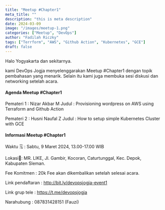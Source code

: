 ```yaml
---
title: "Meetup #Chapter1"
meta_title: ""
description: "this is meta description"
date: 2024-03-09
image: "/images/meetup-1.png"
categories: ["Meetup", "DevOps"]
author: "Fadilah Riczky"
tags: ["Terrform", "AWS", "Github Action", "Kubernetes", "GCE"]
draft: false
---
```


Halo Yogyakarta dan sekitarnya. 

kami DevOps Jogja menyelenggarakan Meetup #Chapter1 dengan topik pembahasan yang menarik. Selain itu kami juga membuka sesi diskusi dan networking setelah acara.

#### Agenda Meetup #Chapter1

Pemateri 1 :  Nizar Akbar M
Judul : Provisioning wordpress on AWS
using Terraform and Github Action

Pemateri 2 : Husni Naufal Z
Judul : How to setup simple
Kubernetes Cluster with GCE

#### Informasi Meetup #Chapter1

Waktu 🗓 : Sabtu, 9 Maret 2024, 13.00-17.00 WIB

Lokasi📍: MR. LIKE, Jl. Gambir, Kocoran, Caturtunggal, Kec. Depok, Kabupaten Sleman.

Fee Komitmen : 20k
Fee akan dikembalikan setelah selesai acara.

Link pendaftaran : http://bit.ly/devopsjogja-event1

Link grup tele : https://t.me/devopsjogja

Narahubung : 087831428151 (Fauzi)